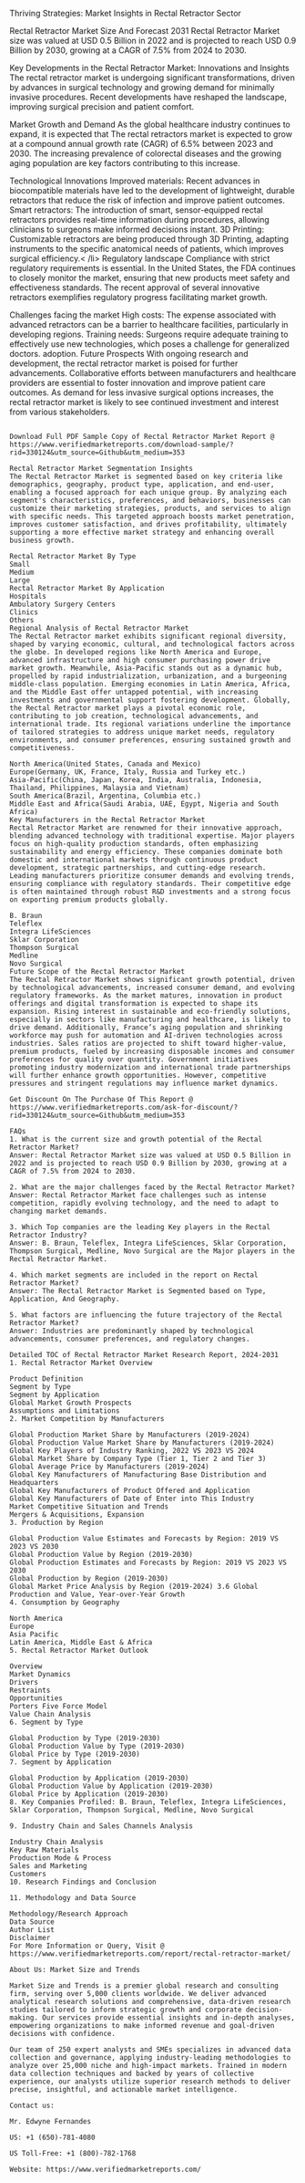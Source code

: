 Thriving Strategies: Market Insights in Rectal Retractor Sector


Rectal Retractor Market Size And Forecast 2031
Rectal Retractor Market size was valued at USD 0.5 Billion in 2022 and is projected to reach USD 0.9 Billion by 2030, growing at a CAGR of 7.5% from 2024 to 2030.

Key Developments in the Rectal Retractor Market: Innovations and Insights
The rectal retractor market is undergoing significant transformations, driven by advances in surgical technology and growing demand for minimally invasive procedures. Recent developments have reshaped the landscape, improving surgical precision and patient comfort.

Market Growth and Demand
As the global healthcare industry continues to expand, it is expected that The rectal retractors market is expected to grow at a compound annual growth rate (CAGR) of 6.5% between 2023 and 2030. The increasing prevalence of colorectal diseases and the growing aging population are key factors contributing to this increase.

Technological Innovations
Improved materials: Recent advances in biocompatible materials have led to the development of lightweight, durable retractors that reduce the risk of infection and improve patient outcomes.
Smart retractors: The introduction of smart, sensor-equipped rectal retractors provides real-time information during procedures, allowing clinicians to surgeons make informed decisions instant.
3D Printing: Customizable retractors are being produced through 3D Printing, adapting instruments to the specific anatomical needs of patients, which improves surgical efficiency.< /li>
Regulatory landscape
Compliance with strict regulatory requirements is essential. In the United States, the FDA continues to closely monitor the market, ensuring that new products meet safety and effectiveness standards. The recent approval of several innovative retractors exemplifies regulatory progress facilitating market growth.

Challenges facing the market
High costs: The expense associated with advanced retractors can be a barrier to healthcare facilities, particularly in developing regions.
Training needs: Surgeons require adequate training to effectively use new technologies, which poses a challenge for generalized doctors. adoption.
Future Prospects
With ongoing research and development, the rectal retractor market is poised for further advancements. Collaborative efforts between manufacturers and healthcare providers are essential to foster innovation and improve patient care outcomes. As demand for less invasive surgical options increases, the rectal retractor market is likely to see continued investment and interest from various stakeholders.

```

Download Full PDF Sample Copy of Rectal Retractor Market Report @ https://www.verifiedmarketreports.com/download-sample/?rid=330124&utm_source=Github&utm_medium=353

Rectal Retractor Market Segmentation Insights
The Rectal Retractor Market is segmented based on key criteria like demographics, geography, product type, application, and end-user, enabling a focused approach for each unique group. By analyzing each segment's characteristics, preferences, and behaviors, businesses can customize their marketing strategies, products, and services to align with specific needs. This targeted approach boosts market penetration, improves customer satisfaction, and drives profitability, ultimately supporting a more effective market strategy and enhancing overall business growth.

Rectal Retractor Market By Type
Small
Medium
Large
Rectal Retractor Market By Application
Hospitals
Ambulatory Surgery Centers
Clinics
Others
Regional Analysis of Rectal Retractor Market
The Rectal Retractor market exhibits significant regional diversity, shaped by varying economic, cultural, and technological factors across the globe. In developed regions like North America and Europe, advanced infrastructure and high consumer purchasing power drive market growth. Meanwhile, Asia-Pacific stands out as a dynamic hub, propelled by rapid industrialization, urbanization, and a burgeoning middle-class population. Emerging economies in Latin America, Africa, and the Middle East offer untapped potential, with increasing investments and governmental support fostering development. Globally, the Rectal Retractor market plays a pivotal economic role, contributing to job creation, technological advancements, and international trade. Its regional variations underline the importance of tailored strategies to address unique market needs, regulatory environments, and consumer preferences, ensuring sustained growth and competitiveness.

North America(United States, Canada and Mexico)
Europe(Germany, UK, France, Italy, Russia and Turkey etc.)
Asia-Pacific(China, Japan, Korea, India, Australia, Indonesia, Thailand, Philippines, Malaysia and Vietnam)
South America(Brazil, Argentina, Columbia etc.)
Middle East and Africa(Saudi Arabia, UAE, Egypt, Nigeria and South Africa)
Key Manufacturers in the Rectal Retractor Market
Rectal Retractor Market are renowned for their innovative approach, blending advanced technology with traditional expertise. Major players focus on high-quality production standards, often emphasizing sustainability and energy efficiency. These companies dominate both domestic and international markets through continuous product development, strategic partnerships, and cutting-edge research. Leading manufacturers prioritize consumer demands and evolving trends, ensuring compliance with regulatory standards. Their competitive edge is often maintained through robust R&D investments and a strong focus on exporting premium products globally.

B. Braun
Teleflex
Integra LifeSciences
Sklar Corporation
Thompson Surgical
Medline
Novo Surgical
Future Scope of the Rectal Retractor Market
The Rectal Retractor Market shows significant growth potential, driven by technological advancements, increased consumer demand, and evolving regulatory frameworks. As the market matures, innovation in product offerings and digital transformation is expected to shape its expansion. Rising interest in sustainable and eco-friendly solutions, especially in sectors like manufacturing and healthcare, is likely to drive demand. Additionally, France’s aging population and shrinking workforce may push for automation and AI-driven technologies across industries. Sales ratios are projected to shift toward higher-value, premium products, fueled by increasing disposable incomes and consumer preferences for quality over quantity. Government initiatives promoting industry modernization and international trade partnerships will further enhance growth opportunities. However, competitive pressures and stringent regulations may influence market dynamics.

Get Discount On The Purchase Of This Report @ https://www.verifiedmarketreports.com/ask-for-discount/?rid=330124&utm_source=Github&utm_medium=353

FAQs
1. What is the current size and growth potential of the Rectal Retractor Market?
Answer: Rectal Retractor Market size was valued at USD 0.5 Billion in 2022 and is projected to reach USD 0.9 Billion by 2030, growing at a CAGR of 7.5% from 2024 to 2030.

2. What are the major challenges faced by the Rectal Retractor Market?
Answer: Rectal Retractor Market face challenges such as intense competition, rapidly evolving technology, and the need to adapt to changing market demands.

3. Which Top companies are the leading Key players in the Rectal Retractor Industry?
Answer: B. Braun, Teleflex, Integra LifeSciences, Sklar Corporation, Thompson Surgical, Medline, Novo Surgical are the Major players in the Rectal Retractor Market.

4. Which market segments are included in the report on Rectal Retractor Market?
Answer: The Rectal Retractor Market is Segmented based on Type, Application, And Geography.

5. What factors are influencing the future trajectory of the Rectal Retractor Market?
Answer: Industries are predominantly shaped by technological advancements, consumer preferences, and regulatory changes.

Detailed TOC of Rectal Retractor Market Research Report, 2024-2031
1. Rectal Retractor Market Overview

Product Definition
Segment by Type
Segment by Application
Global Market Growth Prospects
Assumptions and Limitations
2. Market Competition by Manufacturers

Global Production Market Share by Manufacturers (2019-2024)
Global Production Value Market Share by Manufacturers (2019-2024)
Global Key Players of Industry Ranking, 2022 VS 2023 VS 2024
Global Market Share by Company Type (Tier 1, Tier 2 and Tier 3)
Global Average Price by Manufacturers (2019-2024)
Global Key Manufacturers of Manufacturing Base Distribution and Headquarters
Global Key Manufacturers of Product Offered and Application
Global Key Manufacturers of Date of Enter into This Industry
Market Competitive Situation and Trends
Mergers & Acquisitions, Expansion
3. Production by Region

Global Production Value Estimates and Forecasts by Region: 2019 VS 2023 VS 2030
Global Production Value by Region (2019-2030)
Global Production Estimates and Forecasts by Region: 2019 VS 2023 VS 2030
Global Production by Region (2019-2030)
Global Market Price Analysis by Region (2019-2024) 3.6 Global Production and Value, Year-over-Year Growth
4. Consumption by Geography

North America
Europe
Asia Pacific
Latin America, Middle East & Africa
5. Rectal Retractor Market Outlook

Overview
Market Dynamics
Drivers
Restraints
Opportunities
Porters Five Force Model
Value Chain Analysis 
6. Segment by Type

Global Production by Type (2019-2030)
Global Production Value by Type (2019-2030)
Global Price by Type (2019-2030)
7. Segment by Application

Global Production by Application (2019-2030)
Global Production Value by Application (2019-2030)
Global Price by Application (2019-2030)
8. Key Companies Profiled: B. Braun, Teleflex, Integra LifeSciences, Sklar Corporation, Thompson Surgical, Medline, Novo Surgical

9. Industry Chain and Sales Channels Analysis

Industry Chain Analysis
Key Raw Materials
Production Mode & Process
Sales and Marketing
Customers
10. Research Findings and Conclusion

11. Methodology and Data Source

Methodology/Research Approach
Data Source
Author List
Disclaimer
For More Information or Query, Visit @ https://www.verifiedmarketreports.com/report/rectal-retractor-market/

About Us: Market Size and Trends

Market Size and Trends is a premier global research and consulting firm, serving over 5,000 clients worldwide. We deliver advanced analytical research solutions and comprehensive, data-driven research studies tailored to inform strategic growth and corporate decision-making. Our services provide essential insights and in-depth analyses, empowering organizations to make informed revenue and goal-driven decisions with confidence.

Our team of 250 expert analysts and SMEs specializes in advanced data collection and governance, applying industry-leading methodologies to analyze over 25,000 niche and high-impact markets. Trained in modern data collection techniques and backed by years of collective experience, our analysts utilize superior research methods to deliver precise, insightful, and actionable market intelligence.

Contact us:

Mr. Edwyne Fernandes

US: +1 (650)-781-4080

US Toll-Free: +1 (800)-782-1768

Website: https://www.verifiedmarketreports.com/
